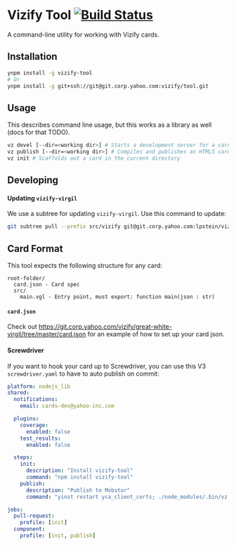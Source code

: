 # Vizify Tool [![Build Status](http://api.screwdriver.corp.yahoo.com:4080/badge/27334/component/icon)](http://api.screwdriver.corp.yahoo.com:4080/badge/27334/component/target)

A command-line utility for working with Vizify cards.

## Installation

```bash
ynpm install -g vizify-tool
# Or
ynpm install -g git+ssh://git@git.corp.yahoo.com:vizify/tool.git
```

## Usage

This describes command line usage, but this works as a library as well (docs for that TODO).

```bash
vz devel [--dir=<working dir>] # Starts a development server for a card
vz publish [--dir=<working dir>] # Compiles and publishes an HTML5 card to S3/Mobstor
vz init # Scaffolds out a card in the current directory
```

## Developing

#### Updating `vizify-virgil`

We use a subtree for updating `vizify-virgil`.  Use this command to update:

```bash
git subtree pull --prefix src/vizify git@git.corp.yahoo.com:lpstein/vizify-virgil.git master --squash
```

## Card Format

This tool expects the following structure for any card:

```
root-folder/
  card.json - Card spec
  src/
    main.vgl - Entry point, must export: function main(json : str)
```

#### `card.json`

Check out https://git.corp.yahoo.com/vizify/great-white-virgil/tree/master/card.json
for an example of how to set up your card json.

#### Screwdriver

If you want to hook your card up to Screwdriver, you can use this
V3 `screwdriver.yaml` to have to auto publish on commit:

```yaml
platform: nodejs_lib
shared:
  notifications:
    email: cards-dev@yahoo-inc.com

  plugins:
    coverage:
      enabled: false
    test_results:
      enabled: false

  steps:
    init:
      description: "Install vizify-tool"
      command: "npm install vizify-tool"
    publish:
      description: "Publish to Mobstor"
      command: "yinst restart yca_client_certs; ./node_modules/.bin/vz publish"

jobs:
  pull-request:
    profile: [init]
  component:
    profile: [init, publish]
```
